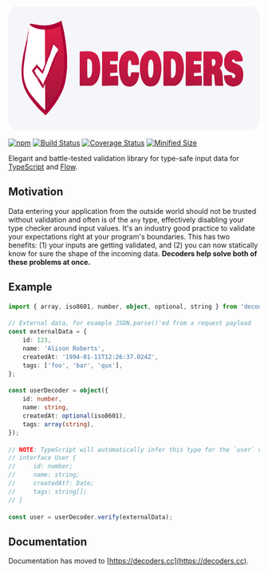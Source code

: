 <img alt="Decoders logo" src="./img/logo@2x.png" style="width: 100%; max-width: 830px; max-height: 248px" width="830" height="248" /><br />

[![npm](https://img.shields.io/npm/v/decoders.svg)](https://www.npmjs.com/package/decoders)
[![Build Status](https://github.com/nvie/decoders/workflows/test/badge.svg)](https://github.com/nvie/decoders/actions)
[![Coverage Status](https://img.shields.io/coveralls/nvie/decoders/main.svg)](https://coveralls.io/github/nvie/decoders?branch=main)
[![Minified Size](https://badgen.net/bundlephobia/minzip/decoders)](https://bundlephobia.com/result?p=decoders)

Elegant and battle-tested validation library for type-safe input data for
[TypeScript](https://www.typescriptlang.org/) and [Flow](https://flow.org/).

## Motivation

Data entering your application from the outside world should not be trusted without
validation and often is of the `any` type, effectively disabling your type checker around
input values. It's an industry good practice to validate your expectations right at your
program's boundaries. This has two benefits: (1) your inputs are getting validated, and
(2) you can now statically know for sure the shape of the incoming data. **Decoders help
solve both of these problems at once.**

## Example

```typescript
import { array, iso8601, number, object, optional, string } from 'decoders';

// External data, for example JSON.parse()'ed from a request payload
const externalData = {
    id: 123,
    name: 'Alison Roberts',
    createdAt: '1994-01-11T12:26:37.024Z',
    tags: ['foo', 'bar', 'qux'],
};

const userDecoder = object({
    id: number,
    name: string,
    createdAt: optional(iso8601),
    tags: array(string),
});

// NOTE: TypeScript will automatically infer this type for the `user` variable
// interface User {
//     id: number;
//     name: string;
//     createdAt?: Date;
//     tags: string[];
// }

const user = userDecoder.verify(externalData);
```

## Documentation

<div id="guard"></div>
<div id="primitives"></div>
<div id="compositions"></div>
<div id="building-custom-decoders"></div>
<div id="number"></div>
<div id="integer"></div>
<div id="positiveNumber"></div>
<div id="positiveInteger"></div>
<div id="string"></div>
<div id="nonEmptyString"></div>
<div id="regex"></div>
<div id="email"></div>
<div id="url"></div>
<div id="httpsUrl"></div>
<div id="uuid"></div>
<div id="uuidv1"></div>
<div id="uuidv4"></div>
<div id="boolean"></div>
<div id="string"></div>
<div id="truthy"></div>
<div id="numericBoolean"></div>
<div id="date"></div>
<div id="iso8601"></div>
<div id="null_"></div>
<div id="undefined_"></div>
<div id="constant"></div>
<div id="always"></div>
<div id="hardcoded"></div>
<div id="never"></div>
<div id="fail"></div>
<div id="unknown"></div>
<div id="mixed"></div>
<div id="optional"></div>
<div id="nullable"></div>
<div id="maybe"></div>
<div id="array"></div>
<div id="nonEmptyArray"></div>
<div id="poja"></div>
<div id="tuple"></div>
<div id="set"></div>
<div id="object"></div>
<div id="exact"></div>
<div id="inexact"></div>
<div id="pojo"></div>
<div id="dict"></div>
<div id="mapping"></div>
<div id="json"></div>
<div id="jsonObject"></div>
<div id="jsonArray"></div>
<div id="either"></div>
<div id="taggedUnion"></div>
<div id="oneOf"></div>
<div id="instanceOf"></div>
<div id="transform"></div>
<div id="compose"></div>
<div id="predicate"></div>
<div id="prep"></div>
<div id="describe"></div>
<div id="lazy"></div>
<div id="the-difference-between-object-exact-and-inexact"></div>
<div id="building-custom-decoders"></div>
<div id="transformation"></div>
<div id="adding-predicates"></div>

Documentation has moved to [https://decoders.cc](https://decoders.cc).
